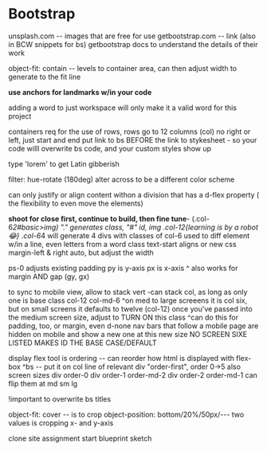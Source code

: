 # Bootstrap
unsplash.com -- images that are free for use
getbootstrap.com -- link (also in BCW snippets for bs)
getbootstrap docs to understand the details of their work



object-fit: contain -- levels to container area, can then adjust width to generate to the fit line

**use anchors for landmarks w/in your code**

adding a word to just workspace will only make it a valid word for this project

containers req for the use of rows, rows go to 12 columns (col)
no right or left, just start and end
put link to bs BEFORE the link to stykesheet - so your code willl overwrite bs code, and your custom styles show up

type 'lorem' to get Latin gibberish

filter: hue-rotate (180deg) alter across to be a different color scheme

can only justify or align content withon a division that has a d-flex property ( the flexibility to even move the elements)

 **shoot for close first, continue to build, then fine tune**- 
(.col-6*2#basic>img) "." generates class, "#" id, img
.col-12{learning is by a robot😂}
.col-6*4 will generate 4 divs with classes of col-6
<span>used to diff element w/in a line, even letters from a word
class text-start aligns or new css margin-left & right auto, but adjust the width

ps-0 adjusts existing padding 
py is y-axis
px is x-axis
^ also works for margin AND gap (gy, gx)

to sync to mobile view, allow to stack vert
-can stack col, as long as only one is base class
col-12 col-md-6
^on med to large screeens it is col six, but on small screens it defaults to twelve (col-12)
once you've passed into the medium screen size, adjust to TURN ON this class
^can do this for padding, too, or margin, even d-none
nav bars that follow a mobile page are hidden on mobile and show a new one at this new size
NO SCREEN SIXE LISTED MAKES ID THE BASE CASE/DEFAULT

display flex tool is ordering -- can reorder how html is displayed with flex-box
^bs -- put it on col line of relevant div "order-first", order 0->5 also screen sizes
div order-0 
div order-1 order-md-2
div order-2 order-md-1
 can flip them at md sm lg 

!important to overwrite bs titles

object-fit: cover -- is to crop
object-position: bottom/20%/50px/--- two values is cropping x- and y-axis

clone site assignment
start blueprint sketch
